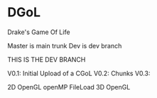 # DGoL
Drake's Game Of Life

Master is main trunk
Dev is dev branch

THIS IS THE DEV BRANCH


V0.1: Initial Upload of a CGoL
V0.2: Chunks
V0.3:

2D OpenGL
openMP
FileLoad
3D OpenGL
